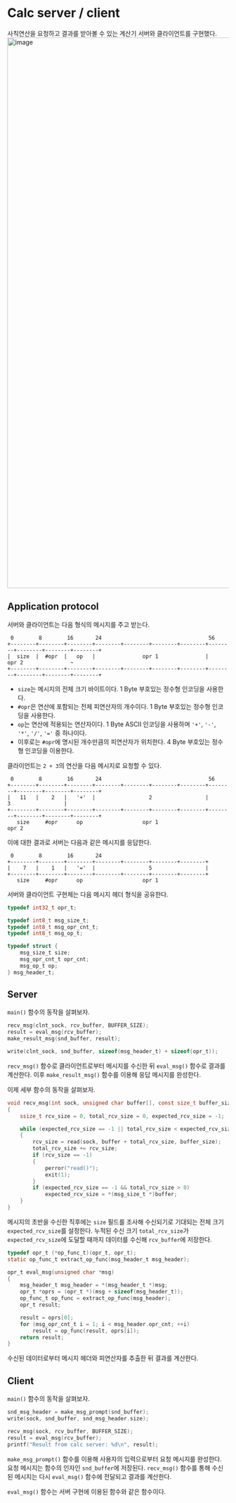 # Calc server / client

사칙연산을 요청하고 결과를 받아볼 수 있는 계산기 서버와 클라이언트를 구현했다.
<img width="1249" alt="image" src="https://github.com/user-attachments/assets/993e787c-9e9a-419f-832a-2007debcd55c">

## Application protocol

서버와 클라이언트는 다음 형식의 메시지를 주고 받는다.
```
 0        8        16       24                                  56
+--------+--------+--------+--------+--------+--------+--------+--------+--------+--------+--------+
|  size  |  #opr  |   op   |               opr 1               |               opr 2               ~
+--------+--------+--------+--------+--------+--------+--------+--------+--------+--------+--------+
```
- `size`는 메시지의 전체 크기 바이트이다. 1 Byte 부호있는 정수형 인코딩을 사용한다.
- `#opr`은 연산에 포함되는 전체 피연산자의 개수이다. 1 Byte 부호있는 정수형 인코딩을 사용한다.
- `op`는 연산에 적용되는 연산자이다. 1 Byte ASCII 인코딩을 사용하며 `'+'`, `'-'`, `'*'`, `'/'`, `'='` 중 하나이다.
- 이후로는 `#opr`에 명시된 개수만큼의 피연산자가 위치한다. 4 Byte 부호있는 정수형 인코딩을 이용한다.

클라이언트는 `2 + 3`의 연산을 다음 메시지로 요청할 수 있다.
```
 0        8        16       24                                  56
+--------+--------+--------+--------+--------+--------+--------+--------+--------+--------+--------+
|   11   |    2   |   '+'  |                 2                 |                 3                 |
+--------+--------+--------+--------+--------+--------+--------+--------+--------+--------+--------+
   size     #opr      op                   opr 1                               opr 2               
```

이에 대한 결과로 서버는 다음과 같은 메시지를 응답한다.
```
 0        8        16       24
+--------+--------+--------+--------+--------+--------+--------+
|    7   |    1   |   '='  |                 5                 |
+--------+--------+--------+--------+--------+--------+--------+
   size     #opr      op                   opr 1
```

서버와 클라이언트 구현체는 다음 메시지 헤더 형식을 공유한다.

```c
typedef int32_t opr_t;

typedef int8_t msg_size_t;
typedef int8_t msg_opr_cnt_t;
typedef int8_t msg_op_t;

typedef struct {
    msg_size_t size;
    msg_opr_cnt_t opr_cnt;
    msg_op_t op;
} msg_header_t;
```

## Server

`main()` 함수의 동작을 살펴보자.
```c
recv_msg(clnt_sock, rcv_buffer, BUFFER_SIZE);
result = eval_msg(rcv_buffer);
make_result_msg(snd_buffer, result);

write(clnt_sock, snd_buffer, sizeof(msg_header_t) + sizeof(opr_t));
```
`recv_msg()` 함수로 클라이언트로부터 메시지를 수신한 뒤 `eval_msg()` 함수로 결과를 계산한다. 이후 `make_result_msg()` 함수를 이용해 응답 메시지를 완성한다.

이제 세부 함수의 동작을 살펴보자.
```c
void recv_msg(int sock, unsigned char buffer[], const size_t buffer_size)
{
    ssize_t rcv_size = 0, total_rcv_size = 0, expected_rcv_size = -1;

    while (expected_rcv_size == -1 || total_rcv_size < expected_rcv_size)
    {
        rcv_size = read(sock, buffer + total_rcv_size, buffer_size);
        total_rcv_size += rcv_size;
        if (rcv_size == -1)
        {
            perror("read()");
            exit(1);
        }
        if (expected_rcv_size == -1 && total_rcv_size > 0)
            expected_rcv_size = *(msg_size_t *)buffer;
    }
}
```
메시지의 초반을 수신한 직후에는 `size` 필드를 조사해 수신되기로 기대되는 전체 크기 `expected_rcv_size`를 설정한다.
누적된 수신 크기 `total_rcv_size`가 `expected_rcv_size`에 도달할 때까지 데이터를 수신해 `rcv_buffer`에 저장한다.

```c
typedef opr_t (*op_func_t)(opr_t, opr_t);
static op_func_t extract_op_func(msg_header_t msg_header);

opr_t eval_msg(unsigned char *msg)
{
    msg_header_t msg_header = *(msg_header_t *)msg;
    opr_t *oprs = (opr_t *)(msg + sizeof(msg_header_t));
    op_func_t op_func = extract_op_func(msg_header);
    opr_t result;

    result = oprs[0];
    for (msg_opr_cnt_t i = 1; i < msg_header.opr_cnt; ++i)
        result = op_func(result, oprs[i]);
    return result;
}
```
수신된 데이터로부터 메시지 헤더와 피연산자를 추출한 뒤 결과를 계산한다.

## Client

`main()` 함수의 동작을 살펴보자.
```c
snd_msg_header = make_msg_prompt(snd_buffer);
write(sock, snd_buffer, snd_msg_header.size);

recv_msg(sock, rcv_buffer, BUFFER_SIZE);
result = eval_msg(rcv_buffer);
printf("Result from calc server: %d\n", result);
```
`make_msg_prompt()` 함수를 이용해 사용자의 입력으로부터 요청 메시지를 완성한다. 요청 메시지는 함수의 인자인 `snd_buffer`에 저장된다.
`recv_msg()` 함수를 통해 수신된 메시지는 다시 `eval_msg()` 함수에 전달되고 결과를 계산한다.

`eval_msg()` 함수는 서버 구현에 이용된 함수와 같은 함수이다.
